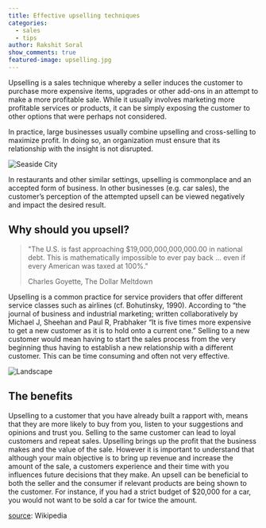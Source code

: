 ```yaml
---
title: Effective upselling techniques
categories:
  - sales
  - tips
author: Rakshit Soral
show_comments: true
featured-image: upselling.jpg
---
```


Upselling is a sales technique whereby a seller induces the customer to purchase more expensive items, upgrades or other add-ons in an attempt to make a more profitable sale. While it usually involves marketing more profitable services or products, it can be simply exposing the customer to other options that were perhaps not considered.

In practice, large businesses usually combine upselling and cross-selling to maximize profit. In doing so, an organization must ensure that its relationship with the insight is not disrupted.

![Seaside City](https://unsplash.it/960/600?image=590)

In restaurants and other similar settings, upselling is commonplace and an accepted form of business. In other businesses (e.g. car sales), the customer’s perception of the attempted upsell can be viewed negatively and impact the desired result.

<h2 class="note">Why should you upsell?</h2>
<div class="mb-wrap mb-style-2">
   <blockquote>  
  <p>"The U.S. is fast approaching $19,000,000,000,000.00 in national debt. This is mathematically impossible to ever pay back &hellip; even if every American was taxed at 100%."</p>
  <span>Charles Goyette, The Dollar Meltdown</span>
</blockquote>
</div>

Upselling is a common practice for service providers that offer different service classes such as airlines (cf. Bohutinsky, 1990). According to “the journal of business and industrial marketing; written collaboratively by Michael J, Sheehan and Paul R, Prabhaker “It is five times more expensive to get a new customer as it is to hold onto a current one.” Selling to a new customer would mean having to start the sales process from the very beginning thus having to establish a new relationship with a different customer. This can be time consuming and often not very effective.

![Landscape](https://unsplash.it/960/600?image=1043)

<h2 class="note"> The benefits</h2>

Upselling to a customer that you have already built a rapport with, means that they are more likely to buy from you, listen to your suggestions and opinions and trust you. Selling to the same customer can lead to loyal customers and repeat sales. Upselling brings up the profit that the business makes and the value of the sale. However it is important to understand that although your main objective is to bring up revenue and increase the amount of the sale, a customers experience and their time with you influences future decisions that they make. An upsell can be beneficial to both the seller and the consumer if relevant products are being shown to the customer. For instance, if you had a strict budget of \$20,000 for a car, you would not want to be sold a car for twice the amount.

[source](https://en.wikipedia.org/wiki/Upselling): Wikipedia
